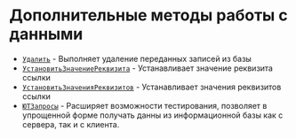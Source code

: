 # Дополнительные методы работы с данными

* [`Удалить`](/api/ЮТТестовыеДанные#удалить) - Выполняет удаление переданных записей из базы
* [`УстановитьЗначениеРеквизита`](/api/ЮТТестовыеДанные#установитьзначениереквизита) - Устанавливает значение реквизита ссылки
* [`УстановитьЗначенияРеквизитов`](/api/ЮТТестовыеДанные#установитьзначенияреквизитов) - Устанавливает значения реквизитов ссылки
* [`ЮТЗапросы`](/api/ЮТЗапросы) - Расширяет возможности тестирования, позволяет в упрощенной форме получать данны из информационной базы как с сервера, так и с клиента.
